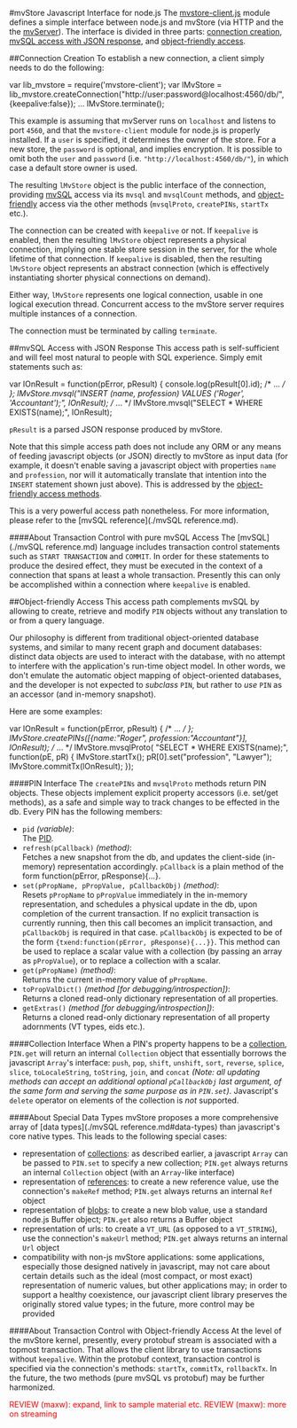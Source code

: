 #mvStore Javascript Interface for node.js
The [mvstore-client.js](../nodejs/mvstore-client/lib/mvstore-client.js) module defines a simple interface
between node.js and mvStore (via HTTP and the the [mvServer](./terminology.md#mvserver)).
The interface is divided in three parts: [connection creation](#connection-creation),
[mvSQL access with JSON response](#mvsql-access-with-json-response), and
[object-friendly access](#object-friendly-access).

##Connection Creation
To establish a new connection, a client simply needs to do the following:

  var lib_mvstore = require('mvstore-client');
  var lMvStore = lib_mvstore.createConnection("http://user:password@localhost:4560/db/", {keepalive:false});
  ...
  lMvStore.terminate();

This example is assuming that mvServer runs on `localhost` and listens to port `4560`, and that
the `mvstore-client` module for node.js is properly installed. If a `user` is specified,
it determines the owner of the store. For a new store, the `password` is optional, and implies
encryption. It is possible to omit both the `user` and `password` (i.e. `"http://localhost:4560/db/"`),
in which case a default store owner is used.

The resulting `lMvStore` object is the public interface of the connection, providing
[mvSQL](#mvsql-access-with-json-output) access via its `mvsql` and `mvsqlCount` methods, and
[object-friendly](#object-friendly-access) access via the other methods (`mvsqlProto`, `createPINs`, `startTx`
etc.).

The connection can be created with `keepalive` or not. If `keepalive` is enabled,
then the resulting `lMvStore` object represents a physical connection, implying one
stable store session in the server, for the whole lifetime of that connection.
If `keepalive` is disabled, then the resulting `lMvStore` object represents an
abstract connection (which is effectively instantiating shorter physical connections
on demand).

Either way, `lMvStore` represents one logical connection, usable in one
logical execution thread. Concurrent access to the mvStore server requires
multiple instances of a connection.

The connection must be terminated by calling `terminate`.

##mvSQL Access with JSON Response
This access path is self-sufficient and will feel most natural to people with SQL experience.
Simply emit statements such as:

  var lOnResult = function(pError, pResult) { console.log(pResult[0].id); /* ... */ };
  lMvStore.mvsql("INSERT (name, profession) VALUES ('Roger', 'Accountant');", lOnResult);
  /* ... */
  lMvStore.mvsql("SELECT * WHERE EXISTS(name);", lOnResult);

`pResult` is a parsed JSON response produced by mvStore.

Note that this simple access path does not include any ORM or any means of feeding
javascript objects (or JSON) directly to mvStore as input data (for example, it doesn't enable
saving a javascript object with properties `name` and `profession`, nor will it
automatically translate that intention into the `INSERT` statement shown just above).
This is addressed by the [object-friendly access methods](#object-friendly-access).

This is a very powerful access path nonetheless. 
For more information, please refer to the [mvSQL reference](./mvSQL reference.md).

####About Transaction Control with pure mvSQL Access
The [mvSQL](./mvSQL reference.md) language includes transaction control statements
such as `START TRANSACTION` and `COMMIT`. In order for these statements to produce the
desired effect, they must be executed in the context of a connection that spans at least
a whole transaction. Presently this can only be accomplished within a connection
where `keepalive` is enabled.

##Object-friendly Access
This access path complements mvSQL by allowing to create, retrieve and modify
`PIN` objects without any translation to or from a query language.

Our philosophy is different from traditional object-oriented database systems,
and similar to many recent graph and document databases:
distinct data objects are used to interact with the database, with no attempt
to interfere with the application's run-time object model. In other words, we
don't emulate the automatic object mapping of object-oriented databases,
and the developer is not expected to _subclass_ `PIN`, but rather to _use_
`PIN` as an accessor (and in-memory snapshot).

Here are some examples:

  var lOnResult = function(pError, pResult) { /* ... */ };
  lMvStore.createPINs([{name:"Roger", profession:"Accountant"}], lOnResult);
  /* ... */
  lMvStore.mvsqlProto(
    "SELECT * WHERE EXISTS(name);",
    function(pE, pR)
    {
      lMvStore.startTx();
      pR[0].set("profession", "Lawyer");
      lMvStore.commitTx(lOnResult);
    });

####PIN Interface
The `createPINs` and `mvsqlProto` methods return PIN objects. These objects implement
explicit property accessors (i.e. set/get methods), as a safe and simple way to track
changes to be effected in the db. Every PIN has the following members: 

 * `pid` _(variable)_:  
   The [PID](./terminology.md#pin-id-pid).
 * `refresh(pCallback)` _(method)_:  
   Fetches a new snapshot from the db, and updates the client-side
   (in-memory) representation accordingly. `pCallback` is a plain method
   of the form function(pError, pResponse){...}.
 * `set(pPropName, pPropValue, pCallbackObj)` _(method)_:  
   Resets `pPropName` to `pPropValue` immediately in
   the in-memory representation, and schedules a physical update in the db, upon completion of the
   current transaction. If no explicit transaction is currently running, then this call
   becomes an implicit transaction, and `pCallbackObj` is required in that case. `pCallbackObj` is expected
   to be of the form `{txend:function(pError, pResponse){...}}`. This method can be used to
   replace a scalar value with a collection (by passing an array as `pPropValue`), or to replace
   a collection with a scalar.
 * `get(pPropName)` _(method)_:  
   Returns the current in-memory value of `pPropName`.
 * `toPropValDict()` _(method [for debugging/introspection])_:  
   Returns a cloned read-only dictionary representation of all properties.
 * `getExtras()` _(method [for debugging/introspection])_:  
   Returns a cloned read-only dictionary representation of all property adornments (VT types, eids etc.).

####Collection Interface
When a PIN's property happens to be a [collection](./terminology.md#collection),
`PIN.get` will return an internal `Collection` object that essentially borrows the javascript
`Array`'s interface: `push`, `pop`, `shift`, `unshift`, `sort`, `reverse`, `splice`, `slice`, `toLocaleString`,
`toString`, `join`, and `concat` _(Note: all updating methods can accept an additional optional `pCallbackObj`
last argument, of the same form and serving the same purpose as in `PIN.set`)_. Javascript's `delete`
operator on elements of the collection is _not_ supported.

####About Special Data Types
mvStore proposes a more comprehensive array of [data types](./mvSQL reference.md#data-types)
than javascript's core native types. This leads to the following special cases:

 * representation of [collections](./terminology.md#collection):
   as described earlier, a javascript `Array` can be passed to `PIN.set` to specify a new
   collection; `PIN.get` always returns an internal `Collection` object (with an `Array`-like
   interface)
 * representation of [references](./terminology.md#pin-reference):
   to create a new reference value, use the connection's `makeRef` method;
   `PIN.get` always returns an internal `Ref` object
 * representation of [blobs](./terminology.md#blob):
   to create a new blob value, use a standard node.js Buffer object;
   `PIN.get` also returns a Buffer object
 * representation of urls:
   to create a `VT_URL` (as opposed to a `VT_STRING`), use the connection's `makeUrl` method;
   `PIN.get` always returns an internal `Url` object
 * compatibility with non-js mvStore applications:
   some applications, especially those designed natively in javascript, may not care about
   certain details such as the ideal (most compact, or most exact) representation of numeric values,
   but other applications may; in order to support a healthy coexistence, our javascript client library
   preserves the originally stored value types; in the future, more control may be provided

####About Transaction Control with Object-friendly Access
At the level of the mvStore kernel, presently, every protobuf stream is associated with
a topmost transaction. That allows the client library to use transactions without
`keepalive`. Within the protobuf context, transaction control is specified
via the connection's methods: `startTx`, `commitTx`, `rollbackTx`. In the future,
the two methods (pure mvSQL vs protobuf) may be further harmonized.

<p style="color:red">
REVIEW (maxw): expand, link to sample material etc.  
REVIEW (maxw): more on streaming  
</p>
